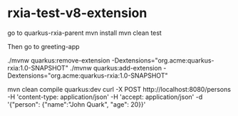 # rxia-test-v8-extension


go to quarkus-rxia-parent
mvn install
mvn clean test

Then go to greeting-app

./mvnw quarkus:remove-extension -Dextensions="org.acme:quarkus-rxia:1.0-SNAPSHOT"
./mvnw quarkus:add-extension -Dextensions="org.acme:quarkus-rxia:1.0-SNAPSHOT"


mvn clean compile quarkus:dev
curl -X POST http://localhost:8080/persons     -H 'content-type: application/json'     -H 'accept: application/json'     -d '{"person": {"name":"John Quark", "age": 20}}'

